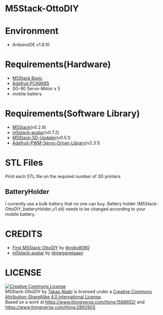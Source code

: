 # M5Stack-OttoDIY

# Environment
- ArduinoIDE v1.8.10

# Requirements(Hardware)
- [M5Stack Basic](https://m5stack.com/collections/m5-core/products/basic-core-iot-development-kit)
- [Adafruit PCA9685](https://www.adafruit.com/product/815)
- SG-90 Servo-Motor x 5
- mobile battery

# Requirements(Software Library)
- [M5Stack](https://github.com/m5stack/M5Stack)(v0.2.9)
- [m5stack-avatar](https://github.com/meganetaaan/m5stack-avatar)(v0.7.2)
- [M5Stack-SD-Updater](https://github.com/tobozo/M5Stack-SD-Updater)(v0.5.1)
- [Adafruit-PWM-Servo-Driver-Library](https://github.com/adafruit/Adafruit-PWM-Servo-Driver-Library)(v2.3.1)
# STL Files

Print each STL file on the required number of 3D printers.

## BatteryHolder
I currently use a bulk battery that no one can buy.
Battery holder (M5Stack-OttoDIY_batteryHolder_v1.stl) needs to be changed according to your mobile battery. 


# CREDITS
- [First M5Stack-OttoDIY](https://togetter.com/li/1374900) by [@robo8080](https://twitter.com/robo8080)
- [m5stack-avatar](https://github.com/meganetaaan/m5stack-avatar) by [@meganetaaan](https://twitter.com/meganetaaan)

# LICENSE
<a rel="license" href="http://creativecommons.org/licenses/by-sa/4.0/"><img alt="Creative Commons License" style="border-width:0" src="https://i.creativecommons.org/l/by-sa/4.0/88x31.png" /></a><br /><span xmlns:dct="http://purl.org/dc/terms/" property="dct:title">M5Stack-OttoDIY</span> by <a xmlns:cc="http://creativecommons.org/ns#" href="https://github.com/mongonta0716/M5Stack-OttoDIY" property="cc:attributionName" rel="cc:attributionURL">Takao Akaki</a> is licensed under a <a rel="license" href="http://creativecommons.org/licenses/by-sa/4.0/">Creative Commons Attribution-ShareAlike 4.0 International License</a>.<br />Based on a work at <a xmlns:dct="http://purl.org/dc/terms/" href="https://www.thingiverse.com/thing:1568652/" rel="dct:source">https://www.thingiverse.com/thing:1568652/</a> and <a xmlns:dct="http://purl.org/dc/terms/" href="https://www.thingiverse.com/thing:2892903/" rel="dct:source">https://www.thingiverse.com/thing:2892903</a>.
